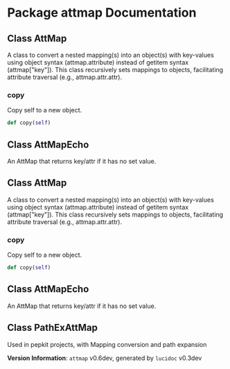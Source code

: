 # Package attmap Documentation

## Class AttMap
A class to convert a nested mapping(s) into an object(s) with key-values using object syntax (attmap.attribute) instead of getitem syntax (attmap["key"]). This class recursively sets mappings to objects, facilitating attribute traversal (e.g., attmap.attr.attr).


### copy
Copy self to a new object.
```python
def copy(self)
```




## Class AttMapEcho
An AttMap that returns key/attr if it has no set value.


## Class AttMap
A class to convert a nested mapping(s) into an object(s) with key-values using object syntax (attmap.attribute) instead of getitem syntax (attmap["key"]). This class recursively sets mappings to objects, facilitating attribute traversal (e.g., attmap.attr.attr).


### copy
Copy self to a new object.
```python
def copy(self)
```




## Class AttMapEcho
An AttMap that returns key/attr if it has no set value.


## Class PathExAttMap
Used in pepkit projects, with Mapping conversion and path expansion



**Version Information**: `attmap` v0.6dev, generated by `lucidoc` v0.3dev